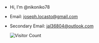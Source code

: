 - Hi, I’m @nikoniko78
- Email: joseph.locasto@gmail.com
- Secondary Email: jal36804@outlook.com

  ![Visitor Count](https://profile-counter.glitch.me/{nikoniko78}/count.svg)


<!---
nikoniko78/nikoniko78 is a ✨ special ✨ repository because its `README.md` (this file) appears on your GitHub profile.
You can click the Preview link to take a look at your changes.
--->
